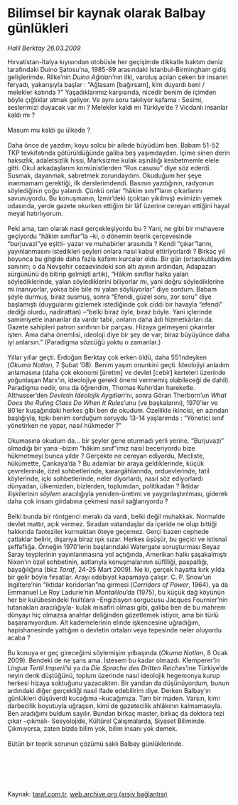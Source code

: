 # Bilimsel bir kaynak olarak Balbay günlükleri

*Halil Berktay 26.03.2009*

<div class="taraf_structure_2col_1zq">
<div class="margen_n">



 <p>Hırvatistan-İtalya kıyısından otobüsle her geçişimde dikkatle baktım deniz tarafındaki Duino Şatosu’na, 1985-89 arasındaki İstanbul-Birmingham gidiş gelişlerimde. Rilke’nin <i>Duino Ağıtları</i>’nın ilki, varoluş acıları çeken bir insanın feryadı, yakarışıyla başlar : “Ağlasam [bağırsam], kim duyardı beni / melekler katında ?” Yaşadıklarımız karşısında, nicedir benim de içimden böyle çığlıklar atmak geliyor. Ve aynı soru takılıyor kafama : Sesimi, seslerimizi duyacak var mı ? Melekler kaldı mı Türkiye’de ? Vicdanlı insanlar kaldı mı ? <br/><br/>Masum mu kaldı şu ülkede ? <br/><br/>Daha önce de yazdım; koyu solcu bir ailede büyüdüm ben. Babam 51-52 TKP tevkifatında götürüldüğünde galiba beş yaşımdaydım. İçime sinen derin haksızlık, adaletsizlik hissi, Marksizme kulak aşinâlığı kesbetmemle elele gitti. Okul arkadaşlarım komünistlerden “Rus casusu” diye söz ederdi. Susmak, dayanmak, sabretmek zorundaydım. Okuduğum her şeye inanmamam gerektiği, ilk derslerimdendi. Basının yazdığının, radyonun söylediğinin çoğu yalandı. Çünkü onlar “hâkim sınıf”ların çıkarlarını savunuyordu. Bu konuşmanın, İzmir’deki (çoktan yıkılmış) evimizin yemek odasında, yerde gazete okurken ettiğim bir lâf üzerine cereyan ettiğini hayal meyal hatırlıyorum. <br/><br/>Peki ama, tam olarak nasıl gerçekleşiyordu bu ? Yani, ne gibi bir muhavere geçiyordu “hâkim sınıflar”la –ki, o dönemin teorik çerçevesinde “burjuvazi”ye eşitti- yazar ve muhabirler arasında ? Kendi “çıkar”larını, yayınlanmasını istedikleri şeyleri onlara nasıl kabul ettiriyorlardı ? Birkaç yıl boyunca bu gitgide daha fazla kafamı kurcalar oldu. Bir gün (ortaokuldaydım sanırım; o da Nevşehir cezaevindeki son altı ayının ardından, Adapazarı sürgününü de bitirip gelmişti artık), “Hâkim sınıflar halka yalan söylediklerinde, yalan söylediklerini biliyorlar mı, yani doğru söylediklerine mi inanıyorlar, yoksa bile bile mi yalan söylüyorlar” diye sordum. Babam şöyle durmuş, biraz susmuş, sonra “Efendi, güzel soru, zor soru” diye başlamıştı (duygularını gizlemek istediğinde çok ciddi bir havayla “efendi” dediği olurdu, nadirattan) –“belki biraz öyle, biraz böyle. Yani içlerinde samimiyetle inananlar da vardır tabii, onların daha âdi hizmetkârları da. Gazete sahipleri patron sınıfının bir parçası. Hizaya gelmeyeni çıkarırlar işten. Ama daha önemlisi, ideoloji diye bir şey de var; biraz büyüyünce daha iyi anlarsın.” (Paradigma sözcüğü yoktu o zamanlar.) <br/><br/>Yıllar yıllar geçti. Erdoğan Berktay çok erken öldü, daha 55’indeyken (<i>Okuma Notları</i>, 7 Şubat ’08). Benim yaşım onunkini geçti. İdeolojiyi anladım anlamasına (daha çok ekonomi [üretim] ve devlet [cebir] kerteleri üzerinde yoğunlaşan Marx’ın, ideolojiye gerekli önemi vermemiş olabileceği de dahil). Paradigma nedir, onu da öğrendim, Thomas Kuhn’dan hareketle. Althusser’den <i>Devletin İdeolojik Aygıtları</i>’nı, sonra Göran Therborn’un <i>What Does the Ruling Class Do When It Rules</i>’unu (ve başkalarını), 1970’ler ve 80’ler kuşağındaki herkes gibi ben de okudum. Özellikle ikincisi, en azından başlığıyla, tıpkı benim sorduğum soruydu 13-14 yaşlarımda : “Yönetici sınıf yönetirken ne yapar, nasıl hükmeder ?” <br/><br/>Okumasına okudum da... bir şeyler gene oturmadı yerli yerine. “Burjuvazi” olmadığı bir yana –bizim “hâkim sınıf”ımız nasıl beceriyordu bize hükmetmeyi bunca yıldır ? Gerçekte ne cereyan ediyordu, Mecliste, hükümette, Çankaya’da ? Bu adamlar bir araya geldiklerinde, küçük çevrelerinde, özel sohbetlerinde, karargâhlarında, orduevlerinde, tatil köylerinde, içki sohbetlerinde, neler diyorlardı, nasıl söz ediyorlardı dünyadan, ülkemizden, bizlerden, toplumdan, politikadan ? İktidar ilişkilerinin <i>söylem</i> aracılığıyla yeniden-üretimi ve yaygınlaştırılması, giderek daha çok insanı girdabına çekmesi nasıl sağlanıyordu ? <br/><br/>Belki bunda bir röntgenci merakı da vardı, belki değil muhakkak. Normalde devlet mattır, açık vermez. Sıradan vatandaşlar da içeride ne olup bittiği hakkında fanteziler kurmaktan öteye geçemez. Gerçi bazen cephede çatlaklar belirir, dışarıya biraz ışık sızar. Herkes üşüşür, bu geçici ve istisnaî şeffaflığa. Örneğin 1970’lerin başlarındaki Watergate soruşturması Beyaz Saray teyplerinin yayınlanmasına yol açtığında, Amerikan halkı şaşakalmıştı Nixon’ın özel sohbetinin, astlarıyla konuşmalarının süflîliği, paspallığı, bayağılığına (bkz <i>Taraf</i>, 24-25 Mart 2009). Ne ki, gerçek hayatta kırk yılda bir gelir böyle fırsatlar. Arayı edebiyat kapamaya çalışır. C. P. Snow’un İngiltere’nin “iktidar koridorları”na girmesi (<i>Corridors of Power</i>, 1964), ya da Emmanuel Le Roy Ladurie’nin <i>Montaillou</i>’da (1975), bu küçük dağ köyünün her bir kulübesindeki fısıltılara –Engizisyon sorgucusu Jacques Fournier’nin tutanakları aracılığıyla- kulak misafiri olması gibi, galiba ben de bu mahrem dünyayı hiç olmazsa anahtar deliğinden gözetlemek istiyor, ama bir türlü başaramıyordum. Alt kademelerinin elinde işkencesine uğradığım, hapishanesinde yattığım o devletin ortaları veya tepesinde neler oluyordu acaba ? <br/><br/>Bu konuya er geç gireceğimi söylemişim yılbaşında (<i>Okuma Notları</i>, 8 Ocak 2009). Bendeki de ne şans ama. İstesem bu kadar olmazdı. Klemperer’in <i>Lingua Tertii Imperii</i>’si ya da <i>Die</i> <i>Sprache des Dritten Reiches</i>’ine Türkiye’de neyin denk düştüğünü, toplum üzerinde nasıl ideolojik hegemonya kurup herkesi hizaya soktuğunu yazacaktım. Bir yandan da düşünüyordum, bunun ardındaki diğer gerçekliği nasıl ifade edebilirim diye. Derken Balbay’ın günlükleri düşüverdi kucağıma –kucağımıza. Tam bir maden. Varsın, kimi darbecilik boyutuyla uğraşsın, kimi de gazetecilik ahlâkının kalmamasıyla. Ben aradığımı buldum sayılır. Bundan birkaç master, birkaç da doktora tezi çıkar –çıkmalı- Sosyolojide, Kültürel Çalışmalarda, Siyaset Biliminde. Çıkmıyorsa, zaten bizde bilim yok, bilim insanı yok demek. <br/><br/>Bütün bir teorik sorunun çözümü saklı Balbay günlüklerinde.</p>
<br/>
<br/>
<br/>



<br/>


<div id="taraf_not">
</div>

</div>


</div>

Kaynak: [taraf.com.tr](http://taraf.com.tr:80/makale/4686.htm), [web.archive.org (arşiv bağlantısı)](http://web.archive.org/web/20091216124333/http://taraf.com.tr:80/makale/4686.htm)
